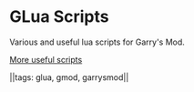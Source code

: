 # GLua Scripts
Various and useful lua scripts for Garry's Mod.

[More useful scripts](https://github.com/Be1zebub/Small-GLua-Things)

||tags: glua, gmod, garrysmod||
